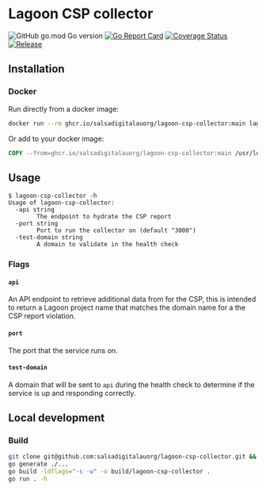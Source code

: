 # Lagoon CSP collector
![GitHub go.mod Go version](https://img.shields.io/github/go-mod/go-version/salsadigitalauorg/lagoon-csp-collector)
[![Go Report Card](https://goreportcard.com/badge/github.com/salsadigitalauorg/lagoon-csp-collector)](https://goreportcard.com/report/github.com/salsadigitalauorg/lagoon-csp-collector)
[![Coverage Status](https://coveralls.io/repos/github/salsadigitalauorg/lagoon-csp-collector/badge.svg?branch=main)](https://coveralls.io/github/salsadigitalauorg/lagoon-csp-collector?branch=main)
[![Release](https://img.shields.io/github/v/release/salsadigitalauorg/lagoon-csp-collector)](https://github.com/salsadigitalauorg/lagoon-csp-collector/releases/latest)

## Installation

### Docker

Run directly from a docker image:
```sh
docker run --rm ghcr.io/salsadigitalauorg/lagoon-csp-collector:main lagoon-csp-collector <flags>
```

Or add to your docker image:

```Dockerfile
COPY --from=ghcr.io/salsadigitalauorg/lagoon-csp-collector:main /usr/local/bin/lagoon-csp-collector /usr/local/bin/lagoon-csp-collector
```

## Usage

```
$ lagoon-csp-collector -h
Usage of lagoon-csp-collector:
  -api string
        The endpoint to hydrate the CSP report
  -port string
        Port to run the collector on (default "3000")
  -test-domain string
        A domain to validate in the health check
```

### Flags

#### `api`

An API endpoint to retrieve additional data from for the CSP, this is intended to return a Lagoon project name that matches the domain name for a the CSP report violation.

#### `port`

The port that the service runs on.

#### `test-domain`

A domain that will be sent to `api` during the health check to determine if the service is up and responding correctly.

## Local development

### Build
```sh
git clone git@github.com:salsadigitalauorg/lagoon-csp-collector.git && cd lagoon-csp-collector
go generate ./...
go build -ldflags="-s -w" -o build/lagoon-csp-collector .
go run . -h
```